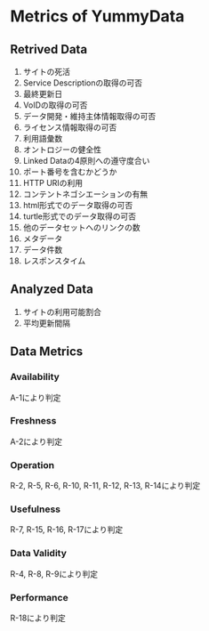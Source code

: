 # Metrics of YummyData

## Retrived Data

1. サイトの死活
2. Service Descriptionの取得の可否
3. 最終更新日
4. VoIDの取得の可否
5. データ開発・維持主体情報取得の可否
6. ライセンス情報取得の可否
7. 利用語彙数
8. オントロジーの健全性
9. Linked Dataの4原則への遵守度合い
10. ポート番号を含むかどうか
11. HTTP URIの利用
12. コンテントネゴシエーションの有無
13. html形式でのデータ取得の可否
14. turtle形式でのデータ取得の可否
15. 他のデータセットへのリンクの数
16. メタデータ
17. データ件数
18. レスポンスタイム

## Analyzed Data

1. サイトの利用可能割合
2. 平均更新間隔

## Data Metrics

### Availability
A-1により判定

### Freshness
A-2により判定

### Operation
R-2, R-5, R-6, R-10, R-11, R-12, R-13, R-14により判定

### Usefulness
R-7, R-15, R-16, R-17により判定

### Data Validity
R-4, R-8, R-9により判定

### Performance
R-18により判定
